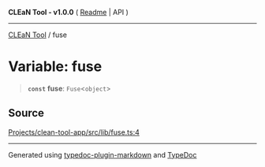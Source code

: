**CLEaN Tool - v1.0.0** ( [Readme](../README.md) \| API )

***

[CLEaN Tool](../exports.md) / fuse

# Variable: fuse

> **`const`** **fuse**: `Fuse`\<`object`\>

## Source

[Projects/clean-tool-app/src/lib/fuse.ts:4](https://github.com/yuckyh/clean-tool-app/)

***

Generated using [typedoc-plugin-markdown](https://www.npmjs.com/package/typedoc-plugin-markdown) and [TypeDoc](https://typedoc.org/)
